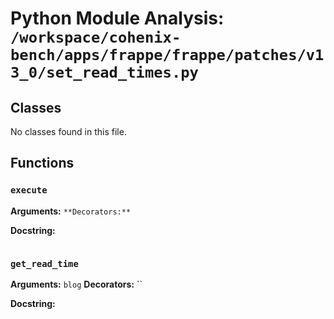 # Python Module Analysis: `/workspace/cohenix-bench/apps/frappe/frappe/patches/v13_0/set_read_times.py`

## Classes

No classes found in this file.


## Functions

### `execute`
**Arguments:** ``
**Decorators:** ``

**Docstring:**
```

```
### `get_read_time`
**Arguments:** `blog`
**Decorators:** ``

**Docstring:**
```

```


